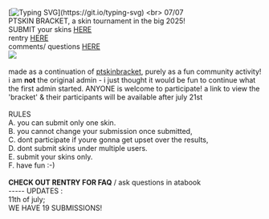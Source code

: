 [![Typing SVG](https://readme-typing-svg.demolab.com/?lines=PT+SKIN+BRACKET+2025+skin+tournament;check+out+the+rentry+for+more+info!;submit+your+skins+via+google+form!)](https://git.io/typing-svg) <br>  07/07
<br> PTSKIN BRACKET, a skin tournament in the big 2025! <br> SUBMIT your skins [HERE](https://docs.google.com/forms/d/e/1FAIpQLSfYg2M-jF5qxjHqHiYPSuILCSEBzUweZGftOstJh-6FpEyhIw/viewform) <br> rentry [HERE](https://rentry.co/skinbracket) <br> comments/ questions [HERE](https://ptskinbracket2025.atabook.org/) <br> <img src="https://komarev.com/ghpvc/?username=skinbracket&color=5C5C5C&style=flat-square&label=views&base=0"> <br> <br> made as a continuation of [ptskinbracket](https://github.com/ptskinbracket), purely as a fun community activity! i am __not__ the original admin - i just thought it would be fun to continue what the first admin started. ANYONE is welcome to participate!
a link to view the 'bracket' & their participants will be available after july 21st <br> <br> RULES <br>
A. you can submit only one skin. <br>
B. you cannot change your submission once submitted,<br>
C. dont participate if youre gonna get upset over the results,<br>
D. dont submit skins under multiple users.<br>
E. submit your skins only.<br>
F. have fun :-) <br>
<br> **CHECK OUT RENTRY FOR FAQ** / ask questions in atabook <br> ----- UPDATES : <br> 11th of july; <br> WE HAVE 19 SUBMISSIONS! <br>
